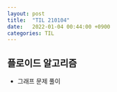 ```yaml
---
layout: post
title:  "TIL 210104"
date:   2022-01-04 00:44:00 +0900
categories: TIL
---
```


## 플로이드 알고리즘
- 그래프 문제 풀이

